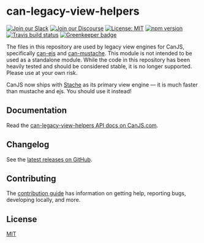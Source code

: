 # can-legacy-view-helpers

[![Join our Slack](https://img.shields.io/badge/slack-join%20chat-611f69.svg)](https://www.bitovi.com/community/slack?utm_source=badge&utm_medium=badge&utm_campaign=pr-badge&utm_content=badge)
[![Join our Discourse](https://img.shields.io/discourse/https/forums.bitovi.com/posts.svg)](https://forums.bitovi.com/?utm_source=badge&utm_medium=badge&utm_campaign=pr-badge&utm_content=badge)
[![License: MIT](https://img.shields.io/badge/license-MIT-blue.svg)](https://github.com/canjs/can-legacy-view-helpers/blob/master/LICENSE.md)
[![npm version](https://badge.fury.io/js/can-legacy-view-helpers.svg)](https://www.npmjs.com/package/can-legacy-view-helpers)
[![Travis build status](https://travis-ci.org/canjs/can-legacy-view-helpers.svg?branch=master)](https://travis-ci.org/canjs/can-legacy-view-helpers)
[![Greenkeeper badge](https://badges.greenkeeper.io/canjs/can-legacy-view-helpers.svg)](https://greenkeeper.io/)

The files in this repository are used by legacy view engines for CanJS, specifically [can-ejs](https://canjs.com/doc/can-ejs.html) and [can-mustache](https://github.com/canjs/can-mustache). This module is not intended to be used as a standalone module. While the code in this repository has been heavily tested and should be considered stable, it is no longer supported. Please use at your own risk.

CanJS now ships with [Stache](https://canjs.com/docs/can.stache.html) as its primary view engine — it is much faster than mustache and ejs. You should use it instead!

## Documentation

Read the [can-legacy-view-helpers API docs on CanJS.com](https://canjs.com/doc/can-legacy-view-helpers.html).

## Changelog

See the [latest releases on GitHub](https://github.com/canjs/can-legacy-view-helpers/releases).

## Contributing

The [contribution guide](https://github.com/canjs/can-legacy-view-helpers/blob/master/CONTRIBUTING.md) has information on getting help, reporting bugs, developing locally, and more.

## License

[MIT](https://github.com/canjs/can-legacy-view-helpers/blob/master/LICENSE.md)

